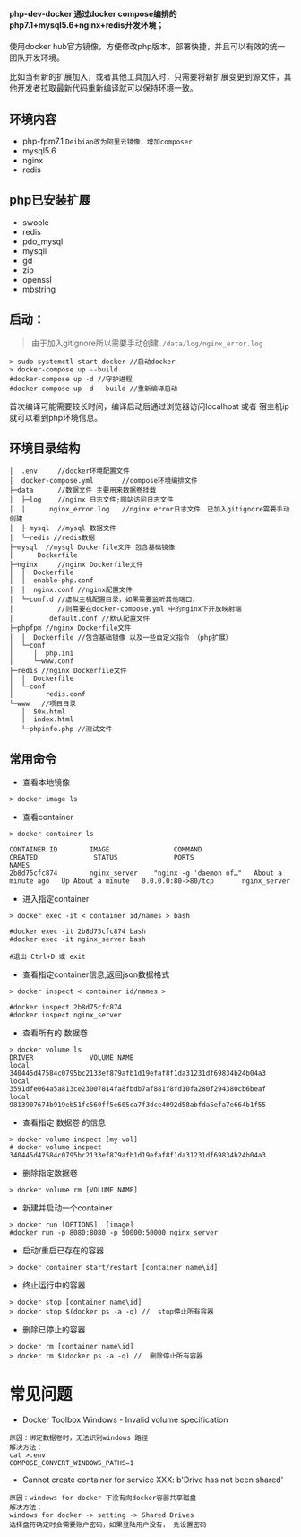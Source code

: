#### php-dev-docker 通过docker compose编排的php7.1+mysql5.6+nginx+redis开发环境；

使用docker hub官方镜像，方便修改php版本，部署快捷，并且可以有效的统一团队开发环境。

比如当有新的扩展加入，或者其他工具加入时，只需要将新扩展变更到源文件，其他开发者拉取最新代码重新编译就可以保持环境一致。

## 环境内容
- php-fpm7.1 `Deibian改为阿里云镜像，增加composer` 
- mysql5.6
- nginx
- redis

## php已安装扩展

- swoole
- redis
- pdo_mysql
- mysqli
- gd
- zip
- openssl
- mbstring 

## 启动：

> 由于加入gitignore所以需要手动创建`./data/log/nginx_error.log`

```
> sudo systemctl start docker //启动docker
> docker-compose up --build
#docker-compose up -d //守护进程
#docker-compose up -d --build //重新编译启动
```

首次编译可能需要较长时间，编译启动后通过浏览器访问localhost 或者 宿主机ip就可以看到php环境信息。

## 环境目录结构

```
│  .env     //docker环境配置文件
│  docker-compose.yml       //compose环境编排文件
├─data      //数据文件 主要用来数据卷挂载
│  ├─log    //nginx 日志文件;网站访问日志文件
│  │      nginx_error.log   //nginx error日志文件，已加入gitignore需要手动创建
│  ├─mysql  //mysql 数据文件
│  └─redis //redis数据
├─mysql  //mysql Dockerfile文件 包含基础镜像
│      Dockerfile
├─nginx     //nginx Dockerfile文件
│  │  Dockerfile
│  │  enable-php.conf
│  │  nginx.conf //nginx配置文件
│  └─conf.d //虚拟主机配置目录，如果需要监听其他端口，
│           //则需要在docker-compose.yml 中的nginx下开放映射端
│         default.conf //默认配置文件
├─phpfpm //nginx Dockerfile文件
│  │  Dockerfile //包含基础镜像 以及一些自定义指令 （php扩展）
│  └─conf
│     │  php.ini
│     └─www.conf
├─redis //nginx Dockerfile文件
│  │  Dockerfile
│  └─conf
│        redis.conf 
└─www   //项目目录
   │  50x.html
   │  index.html
   └─phpinfo.php //测试文件
```

## 常用命令
- 查看本地镜像

```
> docker image ls
```

- 查看container

```
> docker container ls

CONTAINER ID        IMAGE                COMMAND                  CREATED              STATUS              PORTS                    NAMES
2b8d75cfc874        nginx_server    "nginx -g 'daemon of…"   About a minute ago   Up About a minute   0.0.0.0:80->80/tcp       nginx_server
```

- 进入指定container

```
> docker exec -it < container id/names > bash

#docker exec -it 2b8d75cfc874 bash
#docker exec -it nginx_server bash

#退出 Ctrl+D 或 exit
```

- 查看指定container信息,返回json数据格式

```
> docker inspect < container id/names >

#docker inspect 2b8d75cfc874
#docker inspect nginx_server
```

- 查看所有的 数据卷
```
> docker volume ls
DRIVER              VOLUME NAME
local               340445d47584c0795bc2133ef879afb1d19efaf8f1da31231df69834b24b04a3
local               3591dfe064a5a813ce23007814fa8fbdb7af881f8fd10fa280f294380cb6beaf
local               9813907674b919eb51fc560ff5e605ca7f3dce4092d58abfda5efa7e664b1f55
```

- 查看指定 数据卷 的信息

```
> docker volume inspect [my-vol]    
# docker volume inspect 340445d47584c0795bc2133ef879afb1d19efaf8f1da31231df69834b24b04a3
```


- 删除指定数据卷

```
> docker volume rm [VOLUME NAME]
```
- 新建并启动一个container

```
> docker run [OPTIONS]  [image]
#docker run -p 8080:8080 -p 50000:50000 nginx_server
```

- 启动/重启已存在的容器

```
> docker container start/restart [container name\id]
```

-  终止运行中的容器

```
> docker stop [container name\id]
> docker stop $(docker ps -a -q) //  stop停止所有容器
```

-  删除已停止的容器

```
> docker rm [container name\id]
> docker rm $(docker ps -a -q) //  删除停止所有容器
```

# 常见问题


- Docker Toolbox Windows - Invalid volume specification

```
原因：绑定数据卷时，无法识别windows 路径
解决方法：
cat >.env
COMPOSE_CONVERT_WINDOWS_PATHS=1
```

- Cannot create container for service XXX: b'Drive has not been shared'

```
原因：windows for docker 下没有向docker容器共享磁盘
解决方法：
windows for docker -> setting -> Shared Drives
选择盘符确定时会需要账户密码，如果登陆用户没有， 先设置密码
```
